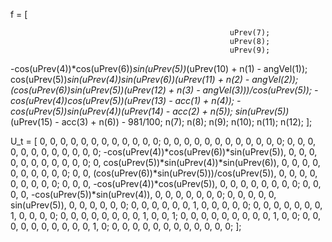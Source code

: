 f = [
 
                                                     uPrev(7);
                                                     uPrev(8);
                                                     uPrev(9);
 -cos(uPrev(4))*cos(uPrev(6))*sin(uPrev(5))*(uPrev(10) + n(1) - angVel(1));
  cos(uPrev(5))*sin(uPrev(4))*sin(uPrev(6))*(uPrev(11) + n(2) - angVel(2));
(cos(uPrev(6))*sin(uPrev(5))*(uPrev(12) + n(3) - angVel(3)))/cos(uPrev(5));
             -cos(uPrev(4))*cos(uPrev(5))*(uPrev(13) - acc(1) + n(4));
             -cos(uPrev(5))*sin(uPrev(4))*(uPrev(14) - acc(2) + n(5));
                sin(uPrev(5))*(uPrev(15) - acc(3) + n(6)) - 981/100;
                                                   n(7);
                                                   n(8);
                                                   n(9);
                                                   n(10);
                                                   n(11);
                                                   n(12);
];

U_t = [
                                   0,                                   0,                                     0,                        0,                        0,           0, 0, 0, 0, 0, 0, 0;
                                   0,                                   0,                                     0,                        0,                        0,           0, 0, 0, 0, 0, 0, 0;
                                   0,                                   0,                                     0,                        0,                        0,           0, 0, 0, 0, 0, 0, 0;
-cos(uPrev(4))*cos(uPrev(6))*sin(uPrev(5)),                                   0,                                     0,                        0,                        0,           0, 0, 0, 0, 0, 0, 0;
                                   0, cos(uPrev(5))*sin(uPrev(4))*sin(uPrev(6)),                                     0,                        0,                        0,           0, 0, 0, 0, 0, 0, 0;
                                   0,                                   0, (cos(uPrev(6))*sin(uPrev(5)))/cos(uPrev(5)),                        0,                        0,           0, 0, 0, 0, 0, 0, 0;
                                   0,                                   0,                                     0, -cos(uPrev(4))*cos(uPrev(5)),                        0,           0, 0, 0, 0, 0, 0, 0;
                                   0,                                   0,                                     0,                        0, -cos(uPrev(5))*sin(uPrev(4)),           0, 0, 0, 0, 0, 0, 0;
                                   0,                                   0,                                     0,                        0,                        0, sin(uPrev(5)), 0, 0, 0, 0, 0, 0;
                                   0,                                   0,                                     0,                        0,                        0,           0, 1, 0, 0, 0, 0, 0;
                                   0,                                   0,                                     0,                        0,                        0,           0, 0, 1, 0, 0, 0, 0;
                                   0,                                   0,                                     0,                        0,                        0,           0, 0, 0, 1, 0, 0, 1;
                                   0,                                   0,                                     0,                        0,                        0,           0, 0, 0, 0, 1, 0, 0;
                                   0,                                   0,                                     0,                        0,                        0,           0, 0, 0, 0, 0, 1, 0;
                                   0,                                   0,                                     0,                        0,                        0,           0, 0, 0, 0, 0, 0, 0;
];
